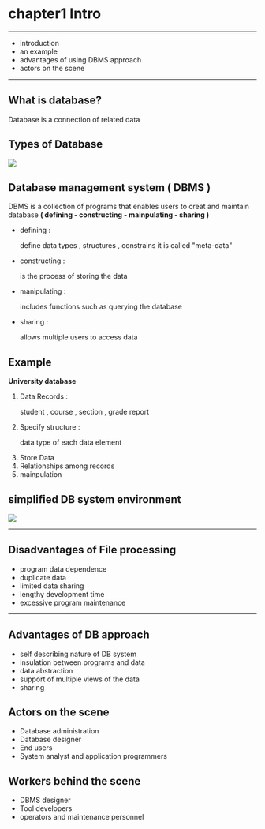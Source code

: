  <h1>chapter1 Intro</h1>
 <hr>
 <ul>
  <li>
   introduction
  </li>
  <li>
   an example
  </li>
  <li>
   advantages of using DBMS approach
  </li>
   <li>
   actors on the scene
  </li>
 </ul>
 <hr>
 <h2>
  What is database?
 </h2>
 <p>
  Database is a connection of related data 
 </p>
 <h2>Types of Database</h2>
<div> <img src="https://github.com/user-attachments/assets/49c5ad4f-f363-48aa-af69-76e7bc11beeb"></div>
<h2>Database management system ( DBMS )</h2>
<P>DBMS is a collection of programs that enables users to creat and maintain database <strong>( defining - constructing - mainpulating - sharing )</strong></P>
<ul>
 <li>defining : 
 <p>define data types , structures , constrains  it is called "meta-data"</p></li>
  <li>constructing : 
 <p>is the process of storing the data</p></li>
   <li>manipulating : 
 <p>includes functions such as querying the database</p></li>
   <li>sharing : 
 <p>allows multiple users to access data</p></li>
</ul>
<h2>Example</h2>
<p><strong>University database</strong></p>
<ol start="1">
 <li>Data Records : <p>student , course , section , grade report </p></li>
  <li>Specify structure : <p>data type of each data element</p> </p></li>
  <li>Store Data</li>
  <li>Relationships among records</li>
  <li>mainpulation</li>
</ol>
<h2>simplified DB system environment</h2>
<div>
 <img src="https://github.com/user-attachments/assets/ab1ce312-4195-4a68-945e-9fbd4a2e17fd">
</div>
<hr>
<h2>
Disadvantages of File processing
</h2>
<ul>
 <li>program data dependence</li>
 <li>duplicate data</li>
 <li>limited data sharing</li>
 <li>lengthy development time</li>
 <li>excessive program maintenance</li>
</ul>
<hr>
<h2>
Advantages of DB approach
</h2>
<ul>
 <li>self describing nature of DB system</li>
 <li>insulation between programs and data</li>
 <li>data abstraction</li>
 <li>support of multiple views of the data</li>
 <li>sharing</li>
</ul>
<h2>Actors on the scene</h2>
<ul>
 <li>Database administration</li>
 <li>Database designer</li>
 <li>End users</li>
 <li>System analyst and application programmers</li>
</ul>

<h2>Workers behind the scene</h2>
<ul>
 <li>DBMS designer</li>
 <li>Tool developers</li>
 <li>operators and maintenance personnel</li>
</ul>

 
